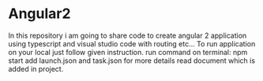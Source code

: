 # Angular2
In this repository i am going to share code to create angular 2 application  using typescript and visual studio code with routing etc... 
To run application on your local just follow given instruction.
run command on terminal: npm start
add launch.json and task.json
for more details read document which is added in project.

